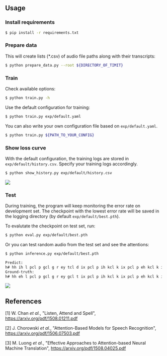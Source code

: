  
## Usage
### Install requirements
```bash
$ pip install -r requirements.txt
```

### Prepare data
This will create lists (*.csv) of audio file paths along with their transcripts:
```bash
$ python prepare_data.py --root ${DIRECTORY_OF_TIMIT}
```

### Train
Check available options:
```bash
$ python train.py -h
```
Use the default configuration for training:
```bash
$ python train.py exp/default.yaml
```
You can also write your own configuration file based on `exp/default.yaml`.
```bash
$ python train.py ${PATH_TO_YOUR_CONFIG}
```

### Show loss curve
With the default configuration, the training logs are stored in `exp/default/history.csv`.
Specify your training logs accordingly.
```bash
$ python show_history.py exp/default/history.csv
```
![](./img/Figure_1.png)

### Test
During training, the program will keep monitoring the error rate on development set.
The checkpoint with the lowest error rate will be saved in the logging directory (by default `exp/default/best.pth`).

To evalutate the checkpoint on test set, run:
```bash
$ python eval.py exp/default/best.pth
```

Or you can test random audio from the test set and see the attentions:
```bash
$ python inference.py exp/default/best.pth

Predict:
h# hh ih l pcl p gcl g r ey tcl d ix pcl p ih kcl k ix pcl p eh kcl k ix v dcl d ix tcl t ey dx ah v z h#
Ground-truth:
h# hh eh l pcl p gcl g r ey gcl t ix pcl p ih kcl k ix pcl p eh kcl k ix v pcl p ix tcl t ey dx ow z h#
```
![](./img/Figure_2.png)


## References
[1] W. Chan _et al._, "Listen, Attend and Spell",
https://arxiv.org/pdf/1508.01211.pdf

[2] J. Chorowski _et al._, "Attention-Based Models for Speech Recognition",
https://arxiv.org/pdf/1506.07503.pdf

[3] M. Luong _et al._, "Effective Approaches to Attention-based Neural Machine Translation",
https://arxiv.org/pdf/1508.04025.pdf

